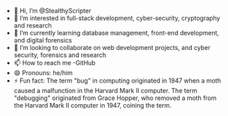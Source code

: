 - 👋 Hi, I’m @StealthyScripter
- 👀 I’m interested in full-stack development, cyber-security, cryptography and research
- 🌱 I’m currently learning database management, front-end development, and digital forensics
- 💞️ I’m looking to collaborate on web development projects, and cyber security, forensics and research
- 📫 How to reach me -GitHub
- 😄 Pronouns: he/him
- ⚡ Fun fact: The term "bug" in computing originated in 1947 when a moth caused a malfunction in the Harvard Mark II computer.
  The term "debugging" originated from Grace Hopper, who removed a moth from the Harvard Mark II computer in 1947, coining the term.
